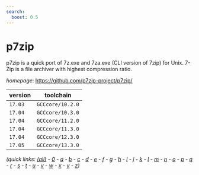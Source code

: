 ```yaml
---
search:
  boost: 0.5
---
```

# p7zip

p7zip is a quick port of 7z.exe and 7za.exe (CLI version of 7zip) for Unix. 7-Zip is a file archiver with highest compression ratio.

*homepage*: <https://github.com/p7zip-project/p7zip/>

version | toolchain
--------|----------
``17.03`` | ``GCCcore/10.2.0``
``17.04`` | ``GCCcore/10.3.0``
``17.04`` | ``GCCcore/11.2.0``
``17.04`` | ``GCCcore/11.3.0``
``17.04`` | ``GCCcore/12.3.0``
``17.05`` | ``GCCcore/13.3.0``


*(quick links: [(all)](../index.md) - [0](../0/index.md) - [a](../a/index.md) - [b](../b/index.md) - [c](../c/index.md) - [d](../d/index.md) - [e](../e/index.md) - [f](../f/index.md) - [g](../g/index.md) - [h](../h/index.md) - [i](../i/index.md) - [j](../j/index.md) - [k](../k/index.md) - [l](../l/index.md) - [m](../m/index.md) - [n](../n/index.md) - [o](../o/index.md) - [p](../p/index.md) - [q](../q/index.md) - [r](../r/index.md) - [s](../s/index.md) - [t](../t/index.md) - [u](../u/index.md) - [v](../v/index.md) - [w](../w/index.md) - [x](../x/index.md) - [y](../y/index.md) - [z](../z/index.md))*

